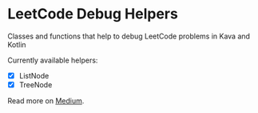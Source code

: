 # LeetCode Debug Helpers
Classes and functions that help to debug LeetCode problems in Kava and Kotlin

Currently available helpers:
- [x] ListNode
- [x] TreeNode

Read more on [Medium](https://medium.com/@DKHAppsDev/list/leetcode-debug-helpers-34e062fd1fce).
